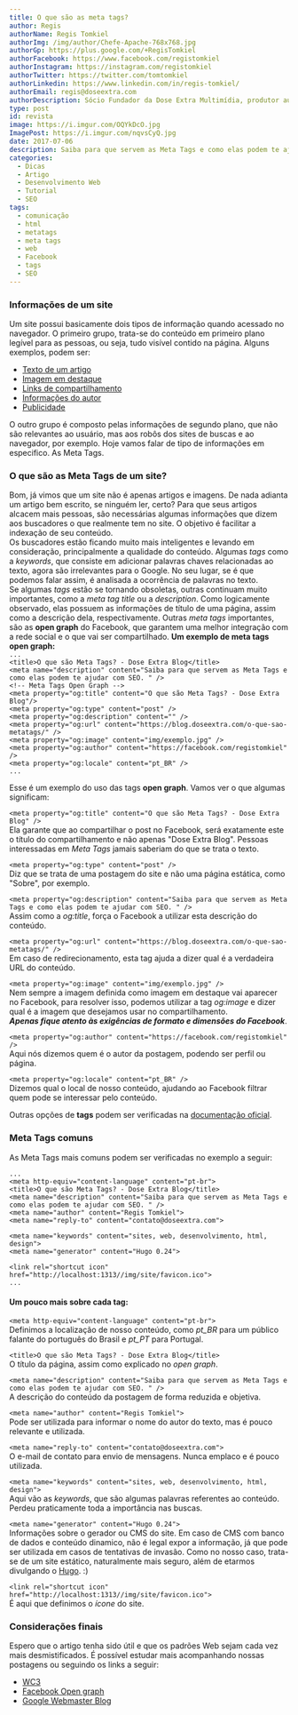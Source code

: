```yaml
---
title: O que são as meta tags?
author: Regis
authorName: Regis Tomkiel
authorImg: /img/author/Chefe-Apache-768x768.jpg
authorGp: https://plus.google.com/+RegisTomkiel
authorFacebook: https://www.facebook.com/registomkiel
authorInstagram: https://instagram.com/registomkiel
authorTwitter: https://twitter.com/tomtomkiel
authorLinkedin: https://www.linkedin.com/in/regis-tomkiel/
authorEmail: regis@doseextra.com
authorDescription: Sócio Fundador da Dose Extra Multimídia, produtor audiovisual, desenvolvedor web, podcaster, escritor e quando sobra tempo, coleciona videogames e filmes independentes.
type: post
id: revista
image: https://i.imgur.com/OQYkDcO.jpg
ImagePost: https://i.imgur.com/nqvsCyQ.jpg
date: 2017-07-06
description: Saiba para que servem as Meta Tags e como elas podem te ajudar com SEO.
categories:
  - Dicas
  - Artigo
  - Desenvolvimento Web
  - Tutorial
  - SEO
tags:
  - comunicação
  - html
  - metatags
  - meta tags
  - web
  - Facebook
  - tags
  - SEO
---
```


### Informações de um site
Um site possui basicamente dois tipos de informação quando acessado no navegador. O primeiro grupo, trata-se do conteúdo em primeiro plano legível para as pessoas, ou seja, tudo visível contido na página. Alguns exemplos, podem ser:  

 * [Texto de um artigo](# "Como escrever um bom artigo de blog")
 * [Imagem em destaque](# "Definindo uma imagem de destaque em uma postagem")
 * [Links de compartilhamento](# "Facilite o compartilhamento de seu conteúdo")
 * [Informações do autor](# "Diga ao público quem escreveu a postagem")
 * [Publicidade](# "Usando o AdSense da forma correta")

O outro grupo é composto pelas informações de segundo plano, que não são relevantes ao usuário, mas aos robôs dos sites de buscas e ao navegador, por exemplo. Hoje vamos falar de tipo de informações em especifico. As Meta Tags.  
### O que são as Meta Tags de um site?
Bom, já vimos que um site não é apenas artigos e imagens. De nada adianta um artigo bem escrito, se ninguém ler, certo? Para que seus artigos alcacem mais pessoas, são necessárias algumas informações que dizem aos buscadores o que realmente tem no site. O objetivo é facilitar a indexação de seu conteúdo.  
Os buscadores estão ficando muito mais inteligentes e levando em consideração, principalmente a qualidade do conteúdo. Algumas *tags* como a *keywords*, que consiste em adicionar palavras chaves relacionadas ao texto, agora são irrelevantes para o Google. No seu lugar, se é que podemos falar assim, é analisada a ocorrência de palavras no texto.  
Se algumas *tags* estão se tornando obsoletas, outras continuam muito importantes, como a *meta tag* *title* ou a *description*. Como logicamente observado, elas possuem as informações de título de uma página, assim como a descrição dela, respectivamente. Outras *meta tags* importantes, são as **open graph** do Facebook, que garantem uma melhor integração com a rede social e o que vai ser compartilhado.
**Um exemplo de meta tags open graph:**  
``...``  
``<title>O que são Meta Tags? - Dose Extra Blog</title>``  
``<meta name="description" content="Saiba para que servem as Meta Tags e como elas podem te ajudar com SEO. " />``  
``<!-- Meta Tags Open Graph -->``  
``<meta property="og:title" content="O que são Meta Tags? - Dose Extra Blog"/>``  
``<meta property="og:type" content="post" />``  
``<meta property="og:description" content="" />``  
``<meta property="og:url" content="https://blog.doseextra.com/o-que-sao-metatags/" />``  
``<meta property="og:image" content="img/exemplo.jpg" />``  
``<meta property="og:author" content="https://facebook.com/registomkiel" />``  
``<meta property="og:locale" content="pt_BR" />``  
``...``  

Esse é um exemplo do uso das tags **open graph**. Vamos ver o que algumas significam:  

``<meta property="og:title" content="O que são Meta Tags? - Dose Extra Blog" />``  
Ela garante que ao compartilhar o post no Facebook, será exatamente este o título do compartilhamento e não apenas "Dose Extra Blog". Pessoas interessadas em *Meta Tags* jamais saberiam do que se trata o texto.  

``<meta property="og:type" content="post" />``  
Diz que se trata de uma postagem do site e não uma página estática, como "Sobre", por exemplo.  

``<meta property="og:description" content="Saiba para que servem as Meta Tags e como elas podem te ajudar com SEO. " />``  
Assim como a *og:title*, força o Facebook a utilizar esta descrição do conteúdo.  

``<meta property="og:url" content="https://blog.doseextra.com/o-que-sao-metatags/" />``  
Em caso de redirecionamento, esta tag ajuda a dizer qual é a verdadeira URL do conteúdo.  

``<meta property="og:image" content="img/exemplo.jpg" />``  
Nem sempre a imagem definida como imagem em destaque vai aparecer no Facebook, para resolver isso, podemos utilizar a tag *og:image* e dizer qual é a imagem que desejamos usar no compartilhamento.   
***Apenas fique atento às exigências de formato e dimensões do Facebook***.

``<meta property="og:author" content="https://facebook.com/registomkiel" />``  
Aqui nós dizemos quem é o autor da postagem, podendo ser perfil ou página.  

``<meta property="og:locale" content="pt_BR" />``  
Dizemos qual o local de nosso conteúdo, ajudando ao Facebook filtrar quem pode se interessar pelo conteúdo.  

Outras opções de **tags** podem ser verificadas na [documentação oficial](http://ogp.me/ "Documentação Open Graph").

### Meta Tags comuns
As Meta Tags mais comuns podem ser verificadas no exemplo a seguir:  

``...``  
``<meta http-equiv="content-language" content="pt-br">``  
``<title>O que são Meta Tags? - Dose Extra Blog</title>``  
``<meta name="description" content="Saiba para que servem as Meta Tags e como elas podem te ajudar com SEO. " />``  
``<meta name="author" content="Regis Tomkiel">``  
``<meta name="reply-to" content="contato@doseextra.com">``  

``<meta name="keywords" content="sites, web, desenvolvimento, html, design">``  
``<meta name="generator" content="Hugo 0.24">``  

``<link rel="shortcut icon" href="http://localhost:1313//img/site/favicon.ico">``  
``...``    

#### Um pouco mais sobre cada tag:
``<meta http-equiv="content-language" content="pt-br">``  
Definimos a localização de nosso conteúdo, como *pt_BR* para um público falante do português do Brasil e *pt_PT* para Portugal.  

``<title>O que são Meta Tags? - Dose Extra Blog</title>``  
O título da página, assim como explicado no *open graph*.  

``<meta name="description" content="Saiba para que servem as Meta Tags e como elas podem te ajudar com SEO. " />``  
A descrição do conteúdo da postagem de forma reduzida e objetiva.  

``<meta name="author" content="Regis Tomkiel">``  
Pode ser utilizada para informar o nome do autor do texto, mas é pouco relevante e utilizada.  

``<meta name="reply-to" content="contato@doseextra.com">``  
O e-mail de contato para envio de mensagens. Nunca emplaco e é pouco utilizada.  

``<meta name="keywords" content="sites, web, desenvolvimento, html, design">``  
Aqui vão as *keywords*, que são algumas palavras referentes ao conteúdo. Perdeu praticamente toda a importância nas buscas.  

``<meta name="generator" content="Hugo 0.24">``  
Informações sobre o gerador ou CMS do site. Em caso de CMS com banco de dados e conteúdo dinamico, não é legal expor a informação, já que pode ser utilizada em casos de tentativas de invasão. Como no nosso caso, trata-se de um site estático, naturalmente mais seguro, além de etarmos divulgando o [Hugo](https://gohugo.io/ "Conheça o Hugo"). :)    

``<link rel="shortcut icon" href="http://localhost:1313//img/site/favicon.ico">``  
É aqui que definimos o *ícone* do site.  

### Considerações finais
Espero que o artigo tenha sido útil e que os padrões Web sejam cada vez mais desmistificados. É possível estudar mais acompanhando nossas postagens ou seguindo os links a seguir:  

* [WC3](//www.w3.org/ "World Wide Web Consortium")
* [Facebook Open graph](//developers.facebook.com/docs/sharing/opengraph "Página do Facebook Open graph")
* [Google Webmaster Blog](//webmasters.googleblog.com/2009/09/google-does-not-use-keywords-meta-tag.html "Google does not use the keywords meta tag in web ranking")
